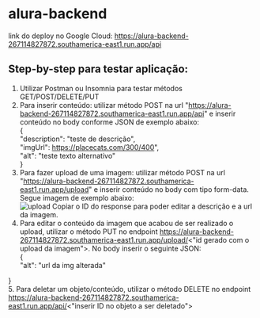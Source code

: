 # alura-backend

link do deploy no Google Cloud: https://alura-backend-267114827872.southamerica-east1.run.app/api

## Step-by-step para testar aplicação:  
1. Utilizar Postman ou Insomnia para testar métodos GET/POST/DELETE/PUT
2. Para inserir conteúdo: utilizar método POST na url "https://alura-backend-267114827872.southamerica-east1.run.app/api" e inserir conteúdo no body conforme JSON de exemplo abaixo:  
     {  
          "description": "teste de descrição",  
          "imgUrl": https://placecats.com/300/400",  
          "alt": "teste texto alternativo"  
     }  
3. Para fazer upload de uma imagem: utilizar método POST na url "https://alura-backend-267114827872.southamerica-east1.run.app/upload" e inserir conteúdo no body com tipo form-data. Segue imagem de exemplo abaixo:  
![upload](https://github.com/user-attachments/assets/9074b211-06b6-4f86-ba5e-9a2c4f9126d6)
Copiar o ID do response para poder editar a descrição e a url da imagem.
4. Para editar o conteúdo da imagem que acabou de ser realizado o upload, utilizar o método PUT no endpoint https://alura-backend-267114827872.southamerica-east1.run.app/upload/<"id gerado com o upload da imagem">. No body inserir o seguinte JSON:  
{  
    "alt": "url da img alterada"  

}  
5. Para deletar um objeto/conteúdo, utilizar o método DELETE no endpoint https://alura-backend-267114827872.southamerica-east1.run.app/api/<"inserir ID no objeto a ser deletado">

